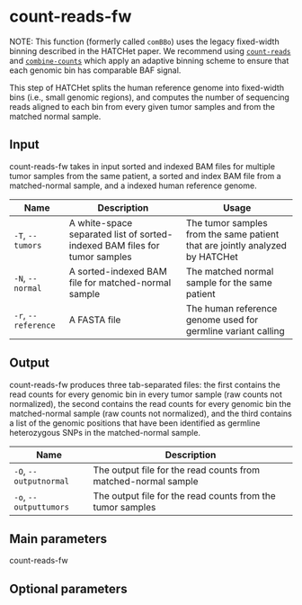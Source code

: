 # count-reads-fw

NOTE: This function (formerly called `comBBo`) uses the legacy fixed-width binning described in the HATCHet paper. We recommend using [`count-reads`](doc_count_reads.md) and [`combine-counts`](doc_combine-counts.md) which apply an adaptive binning scheme to ensure that each genomic bin has comparable BAF signal.

This step of HATCHet splits the human reference genome into fixed-width bins (i.e., small genomic regions), and computes the number of sequencing reads aligned to each bin from every given tumor samples and from the matched normal sample.

## Input

count-reads-fw takes in input sorted and indexed BAM files for multiple tumor samples from the same patient, a sorted and index BAM file from a matched-normal sample, and a indexed human reference genome.

| Name | Description | Usage |
|------|-------------|-------|
| `-T`, `--tumors` | A white-space separated list of sorted-indexed BAM files for tumor samples | The tumor samples from the same patient that are jointly analyzed by HATCHet |
| `-N`, `--normal` | A sorted-indexed BAM file for matched-normal sample | The matched normal sample for the same patient |
| `-r`, `--reference` | A FASTA file | The human reference genome used for germline variant calling |

## Output

count-reads-fw produces three tab-separated files: the first contains the read counts for every genomic bin in every tumor sample (raw counts not normalized), the second contains the read counts for every genomic bin the matched-normal sample (raw counts not normalized), and the third contains a list of the genomic positions that have been identified as germline heterozygous SNPs in the matched-normal sample.

| Name | Description |
|------|-------------|
| `-O`, `--outputnormal` | The output file for the read counts from matched-normal sample |
| `-o`, `--outputtumors` | The output file for the read counts from the tumor samples |

## Main parameters

count-reads-fw

## Optional parameters
